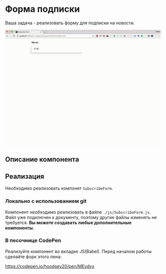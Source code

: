 Форма подписки
===

Ваша задача - реализовать форму для подписки на новости.

![SubscribeForm](./subscribeForm.gif)

## Описание компонента



## Реализация

Необходимо реализовать компонет `SubscribeForm`.

### Локально с использованием git

Компонент необходимо реализовать в файле `./js/SubscribeForm.js`. Файл уже подключен к документу, поэтому другие файлы изменять не требуется.
**Вы можете создавать любые дополнительные компоненты.**

### В песочнице CodePen

Реализуйте компонент во вкладке JS(Babel). Перед началом работы сделайте форк этого пена:

https://codepen.io/hoodsey20/pen/MEydyx